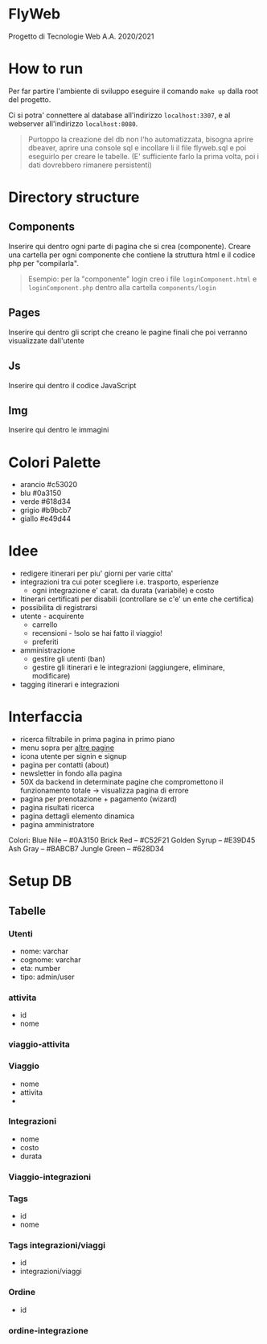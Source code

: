 # FlyWeb

Progetto di Tecnologie Web A.A. 2020/2021


# How to run
Per far partire l'ambiente di sviluppo eseguire il comando `make up` dalla root del progetto.

Ci si potra' connettere al database all'indirizzo `localhost:3307`, e al webserver all'indirizzo `localhost:8080`.

> Purtoppo la creazione del db non l'ho automatizzata, bisogna aprire dbeaver, aprire una console sql e incollare li il file flyweb.sql e poi eseguirlo per creare le tabelle. (E' sufficiente farlo la prima volta, poi i dati dovrebbero rimanere persistenti)

# Directory structure
## Components
Inserire qui dentro ogni parte di pagina che si crea (componente). Creare una cartella per ogni componente che contiene la struttura html e il codice php per "compilarla".

> Esempio: per la "componente" login creo i file `loginComponent.html` e `loginComponent.php` dentro alla cartella `components/login`

## Pages
Inserire qui dentro gli script che creano le pagine finali che poi verranno visualizzate dall'utente

## Js
Inserire qui dentro il codice JavaScript

## Img
Inserire qui dentro le immagini


# Colori Palette
- arancio #c53020
- blu     #0a3150
- verde   #618d34
- grigio  #b9bcb7
- giallo  #e49d44

# Idee

- redigere itinerari per piu' giorni per varie citta'
- integrazioni tra cui poter scegliere i.e. trasporto, esperienze 
  - ogni integrazione e' carat. da durata (variabile) e costo
- Itinerari certificati per disabili (controllare se c'e' un ente che certifica)
- possibilita di registrarsi
- utente - acquirente
  - carrello 
  - recensioni - !solo se hai fatto il viaggio!
  - preferiti
- amministrazione
  - gestire gli utenti (ban)
  - gestire gli itinerari e le integrazioni (aggiungere, eliminare, modificare)
- tagging itinerari e integrazioni


# Interfaccia
- ricerca filtrabile in prima pagina in primo piano
- menu sopra per [altre pagine](<#altre-pagine>)
- icona utente per signin e signup
- pagina per contatti (about)
- newsletter in fondo alla pagina
- 50X da backend in determinate pagine che compromettono il funzionamento totale -> visualizza pagina di errore
- pagina per prenotazione + pagamento (wizard)
- pagina risultati ricerca
- pagina dettagli elemento dinamica 
- pagina amministratore

Colori: 
Blue Nile – #0A3150
Brick Red – #C52F21
Golden Syrup – #E39D45
Ash Gray – #BABCB7
Jungle Green – #628D34


# Setup DB

## Tabelle

### Utenti
- nome: varchar
- cognome: varchar
- eta: number
- tipo: admin/user

### attivita
- id
- nome

### viaggio-attivita

### Viaggio
- nome
- attivita
- 
  
### Integrazioni
- nome
- costo
- durata

### Viaggio-integrazioni


### Tags
- id
- nome

### Tags integrazioni/viaggi
- id
- integrazioni/viaggi

### Ordine
- id

### ordine-integrazione
